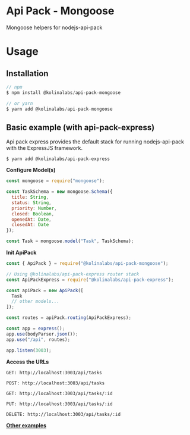 # Api Pack - Mongoose

Mongoose helpers for nodejs-api-pack

# Usage

## Installation

```js
// npm
$ npm install @kolinalabs/api-pack-mongoose

// or yarn
$ yarn add @kolinalabs/api-pack-mongoose
```

## Basic example (with api-pack-express)

Api pack express provides the default stack for running nodejs-api-pack with the ExpressJS framework.

```
$ yarn add @kolinalabs/api-pack-express
```

**Configure Model(s)**

```js
const mongoose = require("mongoose");

const TaskSchema = new mongoose.Schema({
  title: String,
  status: String,
  priority: Number,
  closed: Boolean,
  openedAt: Date,
  closedAt: Date
});

const Task = mongoose.model("Task", TaskSchema);
```

**Init ApiPack**

```js
const { ApiPack } = require("@kolinalabs/api-pack-mongoose");

// Using @kolinalabs/api-pack-express router stack
const ApiPackExpress = require("@kolinalabs/api-pack-express");

const apiPack = new ApiPack([
  Task
  // other models...
]);

const routes = apiPack.routing(ApiPackExpress);

const app = express();
app.use(bodyParser.json());
app.use("/api", routes);

app.listen(3003);
```

**Access the URLs**

```
GET: http://localhost:3003/api/tasks

POST: http://localhost:3003/api/tasks

GET: http://localhost:3003/api/tasks/:id

PUT: http://localhost:3003/api/tasks/:id

DELETE: http://localhost:3003/api/tasks/:id
```

[**Other examples**](https://github.com/cjchamado/nodejs-api-pack-samples)
